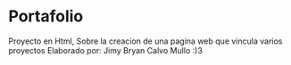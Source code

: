 # Portafolio
 Proyecto en Html, Sobre la creacion de una pagina web que vincula varios proyectos 
Elaborado por: Jimy Bryan Calvo Mullo
:)3